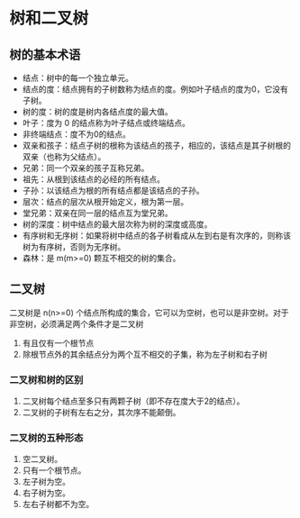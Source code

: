# 树和二叉树

## 树的基本术语
- 结点：树中的每一个独立单元。
- 结点的度：结点拥有的子树数称为结点的度。例如叶子结点的度为0，它没有子树。
- 树的度：树的度是树内各结点度的最大值。
- 叶子：度为 0 的结点称为叶子结点或终端结点。
- 非终端结点：度不为0的结点。
- 双亲和孩子：结点子树的根称为该结点的孩子，相应的，该结点是其子树根的双亲（也称为父结点）。
- 兄弟：同一个双亲的孩子互称兄弟。
- 祖先：从根到该结点的必经的所有结点。
- 子孙：以该结点为根的所有结点都是该结点的子孙。
- 层次：结点的层次从根开始定义，根为第一层。
- 堂兄弟：双亲在同一层的结点互为堂兄弟。
- 树的深度：树中结点的最大层次称为树的深度或高度。
- 有序树和无序树：如果将树中结点的各子树看成从左到右是有次序的，则称该树为有序树，否则为无序树。
- 森林：是 m(m>=0) 颗互不相交的树的集合。

## 二叉树
二叉树是 n(n>=0) 个结点所构成的集合，它可以为空树，也可以是非空树。对于非空树，必须满足两个条件才是二叉树
1. 有且仅有一个根节点  
2. 除根节点外的其余结点分为两个互不相交的子集，称为左子树和右子树

### 二叉树和树的区别
1. 二叉树每个结点至多只有两颗子树（即不存在度大于2的结点）。  
2. 二叉树的子树有左右之分，其次序不能颠倒。

### 二叉树的五种形态
1. 空二叉树。   
2. 只有一个根节点。  
3. 左子树为空。  
4. 右子树为空。  
5. 左右子树都不为空。  